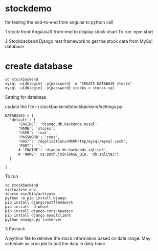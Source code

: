 # stockdemo
for testing the end-to-end from angular to python call

1 stock-front
  AngularJS front-end to display stock chart
  To run:
    npm start
  
2 Stockbackend
  Django rest framework to get the stock data from MySql database
  
  # create database
    cd stockbackend
    mysql -u{dblogin} -p{password} -e "CREATE DATABASE stocks"
    mysql -u{dblogin} -p{password} stocks < stocks.sql
    
  Setting for database
  
  update the file in stockbackend/stockbackend/settings.py
  
    DATABASES = {
      'default': {
          'ENGINE': 'django.db.backends.mysql',
          'NAME': 'stocks',
          'USER': 'root',
          'PASSWORD': 'root',
          'HOST': '/Applications/MAMP/tmp/mysql/mysql.sock',
          'PORT': '',
          # 'ENGINE': 'django.db.backends.sqlite3',
          # 'NAME': os.path.join(BASE_DIR, 'db.sqlite3'),
      }

    }
  
  To run
  
    cd stockbackend
    virtualenv env
    source env/bin/activate
    python -m pip install django
    pip install djangorestframework
    pip install -U wheel
    pip install django-cors-headers
    pip install django mysqlclient
    python manage.py runserver
  
3 Pystock

  A python file to retrieve the stock information based on date range. May schedule as cron job to pull the data in daily base
  
  
  
